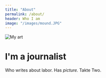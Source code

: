 ```yaml
---
title: "About"
permalink: /about/
header: Who I am
image: "/images/mound.JPG"
---
```


![My art]("/images/mound.JPG")

# I'm a journalist
Who writes about labor. Has *picture.* Takte Two.
